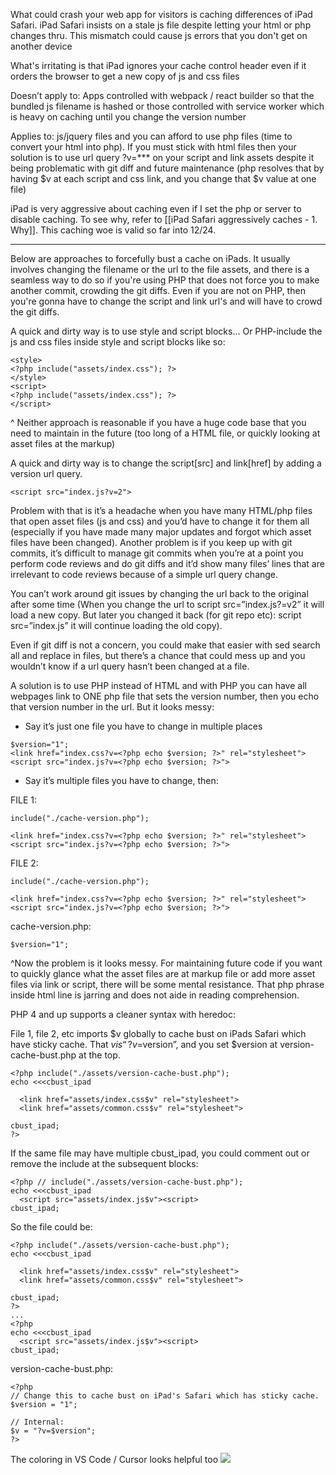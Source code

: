 What could crash your web app for visitors is caching differences of iPad Safari. iPad Safari insists on a stale js file despite letting your html or php changes thru. This mismatch could cause js errors that you don't get on another device

What's irritating is that iPad ignores your cache control header even if it orders the browser to get a new copy of js and css files

Doesn’t apply to: Apps controlled with webpack / react builder so that the bundled js filename is hashed or those controlled with service worker which is heavy on caching until you change the version number

Applies to: js/jquery files and you can afford to use php files (time to convert your html into php). If you must stick with html files then your solution is to use url query ?v=*** on your script and link assets despite it being problematic with git diff and future maintenance (php resolves that by having $v at each script and css link, and you change that $v value at one file)

iPad is very aggressive about caching even if I set the php or server to disable caching. 
To see why, refer to [[iPad Safari aggressively caches - 1. Why]]. This caching woe is valid so far into 12/24. 

---

Below are approaches to forcefully bust a cache on iPads. It usually involves changing the filename or the url to the file assets, and there is a seamless way to do so if you're using PHP that does not force you to make another commit, crowding the git diffs. Even if you are not on PHP, then you're gonna have to change the script and link url's and will have to crowd the git diffs.

A quick and dirty way is to use style and script blocks...
Or PHP-include the js and css files inside style and script blocks like so:
```
<style>
<?php include("assets/index.css"); ?>
</style>
<script>
<?php include("assets/index.css"); ?>
</script>
```
^ Neither approach is reasonable if you have a huge code base that you need to maintain in the future (too long of a HTML file, or quickly looking at asset files at the markup)

A quick and dirty way is to change the script[src] and link[href] by adding a version url query.
```
<script src="index.js?v=2">
```

Problem with that is it’s a headache when you have many HTML/php files that open asset files (js and css) and you’d have to change it for them all (especially if you have made many major updates and forgot which asset files have been changed). Another problem is if you keep up with git commits, it’s difficult to manage git commits when you’re at a point you perform code reviews and do git diffs and it’d show many files’ lines that are irrelevant to code reviews because of a simple url query change.

You can’t work around git issues by changing the url back to the original after some time (When you change the url to  script src=”index.js?=v2” it will load a new copy. But later you changed it back (for git repo etc): script src=”index.js” it will continue loading the old copy).

Even if git diff is not a concern, you could make that easier with sed search all and replace in files, but there’s a chance that could mess up and you wouldn’t know if a url query hasn’t been changed at a file.

A solution is to use PHP instead of HTML and with PHP you can have all webpages link to ONE php file that sets the version number, then you echo that version number in the url. But it looks messy:
- Say it’s just one file you have to change in multiple places
```
$version="1";
<link href="index.css?v=<?php echo $version; ?>" rel="stylesheet">
<script src="index.js?v=<?php echo $version; ?>">
```

- Say it’s multiple files you have to change, then:

FILE 1:
```
include("./cache-version.php");

<link href="index.css?v=<?php echo $version; ?>" rel="stylesheet">
<script src="index.js?v=<?php echo $version; ?>">
```

  
FILE 2:
```
include("./cache-version.php");

<link href="index.css?v=<?php echo $version; ?>" rel="stylesheet">
<script src="index.js?v=<?php echo $version; ?>">
```

  
cache-version.php:
```
$version="1";
```
^Now the problem is it looks messy. For maintaining future code if you want to quickly glance what the asset files are at markup file or add more asset files via link or script, there will be some mental resistance. That php phrase inside html line is jarring and does not aide in reading comprehension. 

PHP 4 and up supports a cleaner syntax with heredoc:

File 1, file 2, etc imports $v globally to cache bust on iPads Safari which have sticky cache. That $v is “?v=$version”, and you set $version at version-cache-bust.php at the top.

```
<?php include("./assets/version-cache-bust.php");
echo <<<cbust_ipad

  <link href="assets/index.css$v" rel="stylesheet">
  <link href="assets/common.css$v" rel="stylesheet">

cbust_ipad;
?>
```

  
If the same file may have multiple cbust_ipad, you could comment out or remove the include at the subsequent blocks:
```
<?php // include("./assets/version-cache-bust.php");
echo <<<cbust_ipad
  <script src="assets/index.js$v"><script>
cbust_ipad;
```


So the file could be:
```
<?php include("./assets/version-cache-bust.php");
echo <<<cbust_ipad

  <link href="assets/index.css$v" rel="stylesheet">
  <link href="assets/common.css$v" rel="stylesheet">

cbust_ipad;
?>
...
<?php
echo <<<cbust_ipad
  <script src="assets/index.js$v"><script>
cbust_ipad;
```

version-cache-bust.php:
```
<?php
// Change this to cache bust on iPad's Safari which has sticky cache.
$version = "1";

// Internal:
$v = "?v=$version";
?>
```

  
The coloring in VS Code / Cursor looks helpful too
![](YCe0M5C.png)
